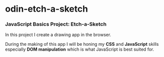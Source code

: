 # odin-etch-a-sketch
### JavaScript Basics Project: Etch-a-Sketch

In this project I create a drawing app in the browser.

During the making of this app I will be honing my **CSS** and **JavaScript** skills especially **DOM manipulation** which is what JavaScript is best suited for.
